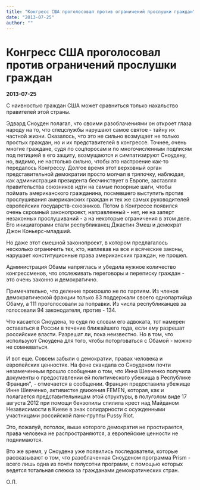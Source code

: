 ```yaml
---
title: "Конгресс США проголосовал против ограничений прослушки граждан"
date: "2013-07-25"
author: ""
---
```


# Конгресс США проголосовал против ограничений прослушки граждан

**2013-07-25** 

С наивностью граждан США может сравниться только нахальство правителей этой страны.

Эдвард Сноуден полагал, что своими разоблачениями он откроет глаза народу на то, что спецслужбы нарушают самое святое - тайну их частной жизни. Оказалось, что это не сильно возмущает не только простых граждан, но и их представителей в конгрессе. Точнее, очень многие граждане, судя по соцпоросам и по многочисленным подписям под петицией в его защиту, возмущаются и симпатизируют Сноудену, но, видимо, не настолько сильно, чтобы это настроение как-то передалось Конгрессу. Долгое время этот верховный орган представительной демократии просто молчал в тряпочку, наблюдая, как администрация президента бесчинствует в Европе, заставляя правительства союзников идти на самые позорные шаги, чтобы поймать американского гражданина, посмевшего выступить против прослушивания американских граждан и тех же самых руководителей европейских государств-союзников. Потом в Конгрессе появился очень скромный законопроект, направленный - нет, не на заперт незаконных прослушиваний - а на некоторые ограничения в этом деле. Его инициаторами стали республиканец Джастин Эмеш и демократ Джон Коньерс-младший.

Но даже этот смешной законопроект, в котором предлагалось несколько ограничить тех, кто, наплевав на все и всяческие законы,  нарушает конституционные права американских граждан, не прошел.

Администрация Обамы напряглась и убедила нужное количество конгрессменов, что отслеживать переговоры и переписку граждан - это очень законно и демократично.

Примечательно, что деление произошло не по партиям. Из членов демократической фракции только 83 поддержали своего однопартийца Обаму, а 111 проголосовали за поправки. Из числа республиканцев за голосовали 94 законодателя, против - 134.

Что касается Сноудена, то судя по словам его адвоката, тот намерен оставаться в России в течение ближайшего года, если ему разрешат российские власти. Разрешат ли, пока неизвестно. Но в том, что используют Сноудена для того, чтобы поторговаться с Обамой - можно не сомневаться.

 И вот еще. Совсем забыли о демократии, правах человека и европейских ценностях. На фоне скандала со Сноуденом почти незамеченным прошло сообщение о том, что Инна Шевченко получила документы о предоставлении ей политического убежища в Республике Франция", - отмечается в сообщении. Франция предоставила убежище Инне Шевченко, активистке движения FEMEN, которая, как и полагается представительницам этой структуры, в полуголом виде 17 августа 2012 при помощи бензопилы спилила крест над Майданом Независимости в Киеве в знак солидарности с осужденными участницами российской панк-группы Pussy Riot.

Это, пожалуй, потолок, выше которого демократия не простирается, права человека не распространяются, а европейские ценности не поднимаются.

Вто же время, у Сноудена уже появились последователи, которые рассказывают о том, что  разоблаченная Сноуденом программа Prism - всего лишь одна из почти полусотни программ, с помощью которых ведется тотальная слежка за гражданами демократических стран.

О.Л.